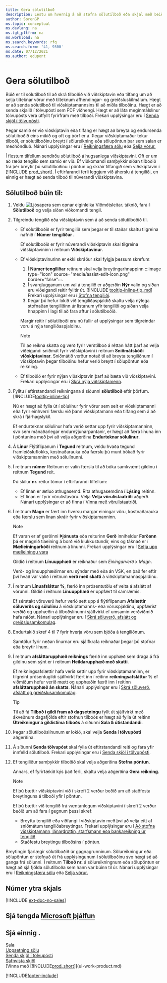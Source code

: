 ```yaml
---
title: Gera sölutilboð
description: Lestu um hvernig á að stofna sölutilboð eða skjal með beiðni um tilboð (RFQ) til að skrá tilboð til viðskiptavinar eða tilfangs um að selja vörur samkvæmt tilteknum skilmálum.
author: SorenGP
ms.topic: conceptual
ms.devlang: na
ms.tgt_pltfrm: na
ms.workload: na
ms.search.keywords: rfq
ms.search.form: '41, 9300'
ms.date: 07/12/2021
ms.author: edupont
---
```

# <a name="make-sales-quotes"></a><a name="make-sales-quotes"></a>Gera sölutilboð

Búið er til sölutilboð til að skrá tilboðið við viðskiptavin eða tilfang um að selja tilteknar vörur með tilteknum afhendingar- og greiðsluskilmálum. Hægt er að senda sölutilboð til viðskiptamannsins til að miðla tilboðinu. Hægt er að senda skjalið í tölvupósti sem PDF viðhengi. Hægt er að láta meginmálslínur tölvupósts vera útfyllt fyrirfram með tilboði. Frekari upplýsingar eru í [Senda skjöl í tölvupósti](ui-how-send-documents-email.md).

Þegar samið er við viðskiptavin eða tilfang er hægt að breyta og endursenda sölutilboðið eins mikið og oft og þörf er á. Þegar viðskiptamaður tekur tilboði, er sölutilboðinu breytt í sölureikning eða sölupöntun þar sem salan er meðhöndluð. Nánari upplýsingar eru í [Reikningsfæra sölu](sales-how-invoice-sales.md) eða [Selja vörur.](sales-how-sell-products.md)

Í flestum tilfellum sendirðu sölutilboð á hugsanlega viðskiptavini. Oft er um að ræða tengilið sem samið er við. Ef viðkomandi samþykkir síðan tilboðið frá þér breytir þú sölutilboðinu í pöntun og skráir tilfangið sem viðskiptavin í [!INCLUDE [prod_short](includes/prod_short.md)]. Í eftirfarandi ferli leggjum við áherslu á tengiliði, en einnig er hægt að senda tilboð til núverandi viðskiptavina.  

## <a name="to-create-a-sales-quote"></a><a name="to-create-a-sales-quote"></a>Sölutilboð búin til:

1. Veldu ![Ljósapera sem opnar eiginleika Viðmótsleitar.](media/ui-search/search_small.png "Segðu mér hvað þú vilt gera") táknið, fara í **Sölutilboð** og velja síðan viðkomandi tengil.
2. Tilgreindu tengilið eða viðskiptavin sem á að senda sölutilboðið til.

    - Ef sölutilboðið er fyrir tengilið sem þegar er til staðar skaltu tilgreina nafnið í **Númer tengiliðar** .  

        Ef sölutilboðið er fyrir núverandi viðskiptavin skal tilgreina viðskiptavininn í reitnum **Viðskiptavinur**.
    - Ef viðskiptavinurinn er ekki skráður skal fylgja þessum skrefum:

        1. Í **Númer tengiliðar** reitnum skal velja breytingarhnappinn :::image type="icon" source="media/assist-edit-icon.png" border="false":::.
        2. Í svarglugganum um val á tengilið er aðgerðin **Nýr** valin og síðan eru viðeigandi reitir fylltir út. [!INCLUDE [tooltip-inline-tip_md](includes/tooltip-inline-tip_md.md)] Frekari upplýsingar eru í [Stofna tengiliði](marketing-create-contact-companies.md).  
        3. Þegar þú hefur lokið við tengiliðaspjaldið skaltu velja nýlega stofnaðan tengiliðinn úr listanum yfir tengiliði og síðan velja hnappinn Í lagi til að fara aftur í sölutilboðið.

        Margir reitir í sölutilboði eru nú fullir af upplýsingar sem tilgreindar voru á nýja tengiliðaspjaldinu.

        > [!NOTE]
        > Til að reikna skatta og verð fyrir verðtilboð á réttan hátt þarf að velja viðeigandi sniðmát fyrir viðskiptavini í reitnum **Sniðmátskóði viðskiptavinar**. Sniðmátið verður notað til að breyta tengiliðnum í viðskiptavin þegar tilboðinu hefur verið breytt í sölupöntun eða reikning.
    -  Ef tilboðið er fyrir nýjan viðskiptavin þarf að bæta við viðskiptavini. Frekari upplýsingar eru í [Skrá nýja viðskiptamenn](sales-how-register-new-customers.md).  

3. Fylltu í eftirstandandi reikningana á síðunni **sölutilboð** eftir þörfum. [!INCLUDE[tooltip-inline-tip](includes/tooltip-inline-tip_md.md)]  

    Nú er hægt að fylla út í sölulínur fyrir vörur sem selt er viðskiptamanni eða fyrir einhverri færslu við þann viðskiptamann eða tilfang sem á að skrá í fjárhagslykil.  

    Ef endurteknar sölulínur hafa verið settar upp fyrir viðskiptamanninn, svo sem mánaðarlegar endurnýjunarpantanir, er hægt að færa línuna inn í pöntunina með því að velja aðgerðina **Endurteknar sölulínur**.  

4. Á **Línur** Flýtiflipanum í **Tegund** reitnum, veldu hvaða tegund framleiðsluflokks, kostnaðarauka eða færslu þú munt bókað fyrir viðskiptamanninn með sölulínunni.
5. Í reitnum **númer** Reitnum er valin færsla til að bóka samkvæmt gildinu í reitnum **Tegund** reit.

    Þú skilur **nr.** reitur tómur í eftirfarandi tilfellum:
    - Ef línan er ætluð athugasemd. Rita athugasemdina í **Lýsing** reitinn.
    - Ef línan er fyrir vörulistavöru. Velja **Velja vörulistaatriði** aðgerð. Nánari upplýsingar er að finna í [Vinna með vörulistaatriði](inventory-how-work-nonstock-items.md).

6. Í reitnum **Magn** er fært inn hversu margar einingar vöru, kostnaðarauka eða færslu sem línan skráir fyrir viðskiptamanninn.

    > [!NOTE]  
    >  Ef varan er af gerðinni **Þjónusta** eða reiturinn **Gerð** inniheldur **Forðann** þá er magnið tíaeining á borð við klukkustundir, eins og táknað er í **Mælieiningarkóði** reitnum á línunni. Frekari upplýsingar eru í [Setja upp mælieiningu vara](inventory-how-setup-units-of-measure.md)

    Gildið í reitnum **Línuupphæð** er reiknaður sem *Einingarverð* x *Magn*.  

    Verð- og línuupphæðirnar eru sýndar með eða án VSK, en það fer eftir því hvað var valið í reitnum **verð með skatti** á viðskiptamannaspjaldinu.  
7. Í reitnum **Línuafsláttur %**, færið inn prósentutölu ef veita á afslátt af vörunni. Gildið í reitnum **Línuupphæð** er uppfært til samræmis.  

    Ef sérstakt vöruverð hefur verið sett upp á flýtiflipanum **Afslættir söluverðs og sölulínu** á viðskiptamanns- eða vöruspjaldinu, uppfærist verðið og upphæðin á tilboðslínunni sjálfvirkt ef umsamin verðviðmið hafa náðst. Nánari upplýsingar eru í [Skrá söluverð, afslátt og greiðslusamkomulag](sales-how-record-sales-price-discount-payment-agreements.md).  
8. Endurtakið skref 4 til 7 fyrir hverja vöru sem bjóða á tengiliðnum.

    Samtölur fyrir neðan línurnar eru sjálfkrafa reiknaðar þegar þú stofnar eða breytir línum.  
9. Í reitnum **afsláttarupphæð reiknings** færið inn upphæð sem draga á frá gildinu sem sýnt er í reitnum **Heildarupphæð með skatti**.

    Ef reikningsafslættir hafa verið settir upp fyrir viðskiptamanninn, er tilgreint prósentugildi sjálfvirkt fært inn í reitinn **reikningsafsláttur %** ef viðmiðum hefur verið mætt og upphæðin færð inn í reitinn **afsláttarupphæð án skatts**. Nánari upplýsingar eru í [Skrá söluverð, afslátt og greiðslusamkomulag](sales-how-record-sales-price-discount-payment-agreements.md).

    > [!TIP]
    > Til að fá **Tilboð í gildi fram að dagsetningu** fyllt út sjálfvirkt með ákveðnum dagafjölda eftir stofnun tilboðs er hægt að fylla út reitinn **Útreikningur á gildistíma tilboðs** á síðunni **Sala & útistandandi**.

10. Þegar sölutilboðslínunum er lokið, skal velja **Senda í tölvupósti** aðgerðina.
11. Á síðunni **Senda tölvupóst** skal fylla út eftirstandandi reiti og fara yfir innfelld sölutilboð. Frekari upplýsingar eru í [Senda skjöl í tölvupósti](ui-how-send-documents-email.md).
12. Ef tengiliður samþykkir tilboðið skal velja aðgerðina **Stofna pöntun**.  

    Annars, ef fyrirtækið kýs það ferli, skaltu velja aðgerðina **Gera reikning**.  
    > [!NOTE]
    > Ef þú bættir viðskiptavini við í skrefi 2 verður beðið um að staðfesta breytinguna á tilboði yfir í pöntun.  
    >
    > Ef þú bættir við tengilið frá væntanlegum viðskiptavini í skrefi 2 verður beðið um að fara í gegnum þessi skref:
    >
    >  - Breyttu tengilið eða viðfangi í viðskiptavin með því að velja eitt af sniðmátum tengiliðabreytingar. Frekari upplýsingar eru í [Að stofna viðskiptamann, lánardrottin, starfsmann eða bankareikning úr tengilið](marketing-create-contact-companies.md#to-create-a-customer-vendor-employee-or-bank-account-from-a-contact).  
    > - Staðfestu breytingu tilboðsins í pöntun.

Breytingin fjarlægir sölutilboðið úr gagnagrunninum. Sölureikningur eða sölupöntun er stofnuð út frá upplýsingunum í sölutilboðinu svo hægt sé að ganga frá sölunni. Í reitnum **Tilboð nr.** á sölureikningnum eða sölupöntun er hægt að sjá fjölda sölutilboða sem hann var búinn til úr. Nánari upplýsingar eru í [Reikningsfæra sölu](sales-how-invoice-sales.md) eða [Selja vörur.](sales-how-sell-products.md)  

## <a name="external-document-number"></a><a name="external-document-number"></a>Númer ytra skjals

[!INCLUDE [ext-doc-no-sales](includes/ext-doc-no-sales.md)]

## <a name="see-related-microsoft-training"></a><a name="see-related-microsoft-training"></a>Sjá tengda [Microsoft þjálfun](/training/modules/create-sales-documents-dynamics-365-business-central/)

## <a name="see-also"></a><a name="see-also"></a>Sjá einnig .

[Sala](sales-manage-sales.md)  
[Uppsetning sölu](sales-setup-sales.md)  
[Senda skjöl í tölvupósti](ui-how-send-documents-email.md)  
[Safnvista skjöl](across-how-to-archive-documents.md)  
[Vinna með [!INCLUDE[prod_short](includes/prod_short.md)]](ui-work-product.md)  

[!INCLUDE[footer-include](includes/footer-banner.md)]
